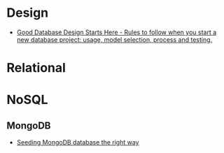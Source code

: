 # Design

- [Good Database Design Starts Here - Rules to follow when you start a new database project: usage, model selection, process and testing.
](https://towardsdatascience.com/good-database-design-starts-here-15ebcaf5dd80)

# Relational


# NoSQL


## MongoDB

- [Seeding MongoDB database the right way](https://medium.com/@pkosiec/seeding-mongodb-database-the-right-way-32a8a0e7549)
